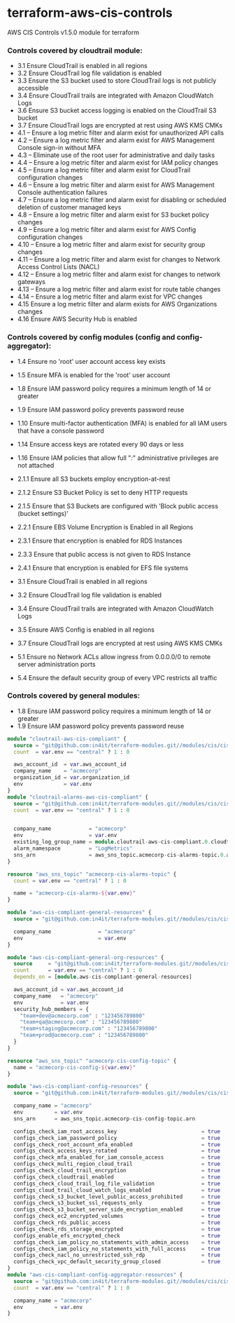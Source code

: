 # terraform-aws-cis-controls
AWS CIS Controls v1.5.0 module for terraform

### Controls covered by cloudtrail module:

- 3.1 Ensure CloudTrail is enabled in all regions
- 3.2 Ensure CloudTrail log file validation is enabled
- 3.3 Ensure the S3 bucket used to store CloudTrail logs is not publicly accessible
- 3.4 Ensure CloudTrail trails are integrated with Amazon CloudWatch Logs
- 3.6 Ensure S3 bucket access logging is enabled on the CloudTrail S3 bucket
- 3.7 Ensure CloudTrail logs are encrypted at rest using AWS KMS CMKs
- 4.1 – Ensure a log metric filter and alarm exist for unauthorized API calls
- 4.2 – Ensure a log metric filter and alarm exist for AWS Management Console sign-in without MFA
- 4.3 – Eliminate use of the root user for administrative and daily tasks
- 4.4 – Ensure a log metric filter and alarm exist for IAM policy changes
- 4.5 – Ensure a log metric filter and alarm exist for CloudTrail configuration changes
- 4.6 – Ensure a log metric filter and alarm exist for AWS Management Console authentication failures
- 4.7 – Ensure a log metric filter and alarm exist for disabling or scheduled deletion of customer managed keys
- 4.8 – Ensure a log metric filter and alarm exist for S3 bucket policy changes
- 4.9 – Ensure a log metric filter and alarm exist for AWS Config configuration changes
- 4.10 – Ensure a log metric filter and alarm exist for security group changes
- 4.11 – Ensure a log metric filter and alarm exist for changes to Network Access Control Lists (NACL)
- 4.12 – Ensure a log metric filter and alarm exist for changes to network gateways
- 4.13 – Ensure a log metric filter and alarm exist for route table changes
- 4.14 – Ensure a log metric filter and alarm exist for VPC changes
- 4.15 Ensure a log metric filter and alarm exists for AWS Organizations changes
- 4.16 Ensure AWS Security Hub is enabled

### Controls covered by config modules (config and config-aggregator):
- 1.4 Ensure no 'root' user account access key exists
- 1.5 Ensure MFA is enabled for the 'root' user account
- 1.8 Ensure IAM password policy requires a minimum length of 14 or greater
- 1.9 Ensure IAM password policy prevents password reuse
- 1.10 Ensure multi-factor authentication (MFA) is enabled for all IAM users that have a console password
- 1.14 Ensure access keys are rotated every 90 days or less
- 1.16 Ensure IAM policies that allow full "*:*" administrative privileges are not attached

- 2.1.1 Ensure all S3 buckets employ encryption-at-rest
- 2.1.2 Ensure S3 Bucket Policy is set to deny HTTP requests
- 2.1.5 Ensure that S3 Buckets are configured with 'Block public access (bucket settings)'

- 2.2.1 Ensure EBS Volume Encryption is Enabled in all Regions

- 2.3.1 Ensure that encryption is enabled for RDS Instances
- 2.3.3 Ensure that public access is not given to RDS Instance 

- 2.4.1 Ensure that encryption is enabled for EFS file systems

- 3.1 Ensure CloudTrail is enabled in all regions
- 3.2 Ensure CloudTrail log file validation is enabled
- 3.4 Ensure CloudTrail trails are integrated with Amazon CloudWatch Logs
- 3.5 Ensure AWS Config is enabled in all regions
- 3.7 Ensure CloudTrail logs are encrypted at rest using AWS KMS CMKs

- 5.1 Ensure no Network ACLs allow ingress from 0.0.0.0/0 to remote server administration ports
- 5.4 Ensure the default security group of every VPC restricts all traffic


### Controls covered by general modules:
- 1.8 Ensure IAM password policy requires a minimum length of 14 or greater
- 1.9 Ensure IAM password policy prevents password reuse


```terraform
module "cloutrail-aws-cis-compliant" {
  source = "git@github.com:in4it/terraform-modules.git//modules/cis/cis-cloudtrail"
  count  = var.env == "central" ? 1 : 0

  aws_account_id  = var.aws_account_id
  company_name    = "acmecorp"
  organization_id = var.organization_id
  env             = var.env
}
module "cloutrail-alarms-aws-cis-compliant" {
  source = "git@github.com:in4it/terraform-modules.git//modules/cis/cis-log-alarms"
  count  = var.env == "central" ? 1 : 0


  company_name            = "acmecorp"
  env                     = var.env
  existing_log_group_name = module.cloutrail-aws-cis-compliant.0.cloudtrail_log_group_name
  alarm_namespace         = "LogMetrics"
  sns_arn                 = aws_sns_topic.acmecorp-cis-alarms-topic.0.arn
}

resource "aws_sns_topic" "acmecorp-cis-alarms-topic" {
  count = var.env == "central" ? 1 : 0

  name = "acmecorp-cis-alarms-${var.env}"
}

module "aws-cis-compliant-general-resources" {
  source = "git@github.com:in4it/terraform-modules.git//modules/cis/cis-general"

  company_name               = "acmecorp"
  env                        = var.env
}

module "aws-cis-compliant-general-org-resources" {
  source     = "git@github.com:in4it/terraform-modules.git//modules/cis/cis-general-organization"
  count      = var.env == "central" ? 1 : 0
  depends_on = [module.aws-cis-compliant-general-resources]

  aws_account_id = var.aws_account_id
  company_name   = "acmecorp"
  env            = var.env
  security_hub_members = {
    "team+dev@acmecorp.com" : "123456789800"
    "team+qa@acmecorp.com" : "123456789800"
    "team+staging@acmecorp.com" : "123456789800"
    "team+prod@acmecorp.com" : "123456789800"
  }
}

resource "aws_sns_topic" "acmecorp-cis-config-topic" {
  name = "acmecorp-cis-config-${var.env}"
}

module "aws-cis-compliant-config-resources" {
  source = "git@github.com:in4it/terraform-modules.git//modules/cis/cis-config"

  company_name = "acmecorp"
  env          = var.env
  sns_arn      = aws_sns_topic.acmecorp-cis-config-topic.arn

  configs_check_iam_root_access_key                           = true 
  configs_check_iam_password_policy                           = true
  configs_check_root_account_mfa_enabled                      = true
  configs_check_access_keys_rotated                           = true
  configs_check_mfa_enabled_for_iam_console_access            = true
  configs_check_multi_region_cloud_trail                      = true
  configs_check_cloud_trail_encryption                        = true
  configs_check_cloudtrail_enabled                            = true
  configs_check_cloud_trail_log_file_validation               = true
  configs_cloud_trail_cloud_watch_logs_enabled                = true
  configs_check_s3_bucket_level_public_access_prohibited      = true
  configs_check_s3_bucket_ssl_requests_only                   = true
  configs_check_s3_bucket_server_side_encryption_enabled      = true
  configs_check_ec2_encrypted_volumes                         = true
  configs_check_rds_public_access                             = true
  configs_check_rds_storage_encrypted                         = true
  configs_enable_efs_encrypted_check                          = true
  configs_check_iam_policy_no_statements_with_admin_access    = true
  configs_check_iam_policy_no_statements_with_full_access     = true
  configs_check_nacl_no_unrestricted_ssh_rdp                  = true
  configs_check_vpc_default_security_group_closed             = true
}
module "aws-cis-compliant-config-aggregator-resources" {
  source = "git@github.com:in4it/terraform-modules.git//modules/cis/cis-config-aggregator"
  count  = var.env == "central" ? 1 : 0

  company_name = "acmecorp"
  env          = var.env
}
```

